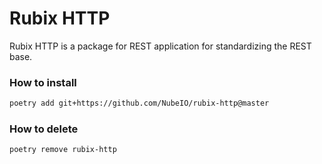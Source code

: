 # Rubix HTTP

Rubix HTTP is a package for REST application for standardizing the REST base.

### How to install

```bash
poetry add git+https://github.com/NubeIO/rubix-http@master
```

### How to delete

```bash
poetry remove rubix-http
```
